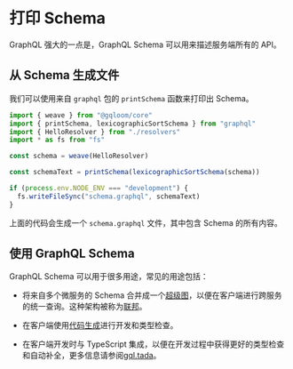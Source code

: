 # 打印 Schema

GraphQL 强大的一点是，GraphQL Schema 可以用来描述服务端所有的 API。

## 从 Schema 生成文件

我们可以使用来自 `graphql` 包的 `printSchema` 函数来打印出 Schema。

```ts
import { weave } from "@gqloom/core"
import { printSchema, lexicographicSortSchema } from "graphql"
import { HelloResolver } from "./resolvers"
import * as fs from "fs"

const schema = weave(HelloResolver)

const schemaText = printSchema(lexicographicSortSchema(schema))

if (process.env.NODE_ENV === "development") {
  fs.writeFileSync("schema.graphql", schemaText)
}
```

上面的代码会生成一个 `schema.graphql` 文件，其中包含 Schema 的所有内容。

## 使用 GraphQL Schema

GraphQL Schema 可以用于很多用途，常见的用途包括：

- 将来自多个微服务的 Schema 合并成一个[超级图](https://www.apollographql.com/docs/federation/building-supergraphs/subgraphs-overview)，以便在客户端进行跨服务的统一查询。这种架构被称为[联邦](./federation.mdx)。

- 在客户端使用[代码生成](https://the-guild.dev/graphql/codegen)进行开发和类型检查。

- 在客户端开发时与 TypeScript 集成，以便在开发过程中获得更好的类型检查和自动补全，更多信息请参阅[gql.tada](https://gql-tada.0no.co/)。
